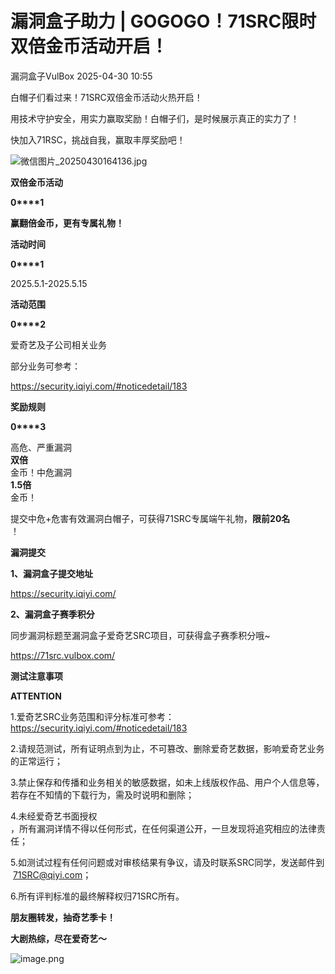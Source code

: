 #  漏洞盒子助力 | GOGOGO！71SRC限时双倍金币活动开启！   
 漏洞盒子VulBox   2025-04-30 10:55  
  
白帽子们看过来！71SRC双倍金币活动火热开启！  
  
用技术守护安全，用实力赢取奖励！白帽子们，是时候展示真正的实力了！  
  
快加入71RSC，挑战自我，赢取丰厚奖励吧！  
  
  
![微信图片_20250430164136.jpg](https://mmbiz.qpic.cn/mmbiz_jpg/jBzzLZqveIdNaG4m9oMP7jxAePLXhPO5v4TwKf9sIn9sStic0piclEwKZyVrvIjGyKXXA6VO3sz4niaB4rveBQqkQ/640?wx_fmt=jpeg&from=appmsg "")  
  
  
**双倍金币活动**  
  
**0****1**  
  
**赢翻倍金币，更有专属礼物！**  
  
**活动时间**  
  
**0****1**  
  
2025.5.1-2025.5.15  
  
**活动范围**  
  
**0****2**  
  
爱奇艺及子公司相关业务  
  
部分业务可参考：  
  
https://security.iqiyi.com/#noticedetail/183  
  
**奖励规则**  
  
**0****3**  
  
高危、严重漏洞  
**双倍**  
金币！中危漏洞  
**1.5倍**  
金币！  
  
提交中危+危害有效漏洞白帽子，可获得71SRC专属端午礼物，**限前20名**  
！  
  
  
**漏洞提交**  
  
  
**1、漏洞盒子提交地址**  
  
https://security.iqiyi.com/    
  
**2、漏洞盒子赛季积分**  
  
同步漏洞标题至漏洞盒子爱奇艺SRC项目，可获得盒子赛季积分哦~  
  
https://71src.vulbox.com/  
  
  
**测试注意事项**  
  
**ATTENTION**  
  
1.爱奇艺SRC业务范围和评分标准可参考：https://security.iqiyi.com/#noticedetail/183  
  
2.请规范测试，所有证明点到为止，不可篡改、删除爱奇艺数据，影响爱奇艺业务的正常运行；  
  
3.禁止保存和传播和业务相关的敏感数据，如未上线版权作品、用户个人信息等，若存在不知情的下载行为，需及时说明和删除；  
  
4.未经爱奇艺书面授权  
，所有漏洞详情不得以任何形式，在任何渠道公开，一旦发现将追究相应的法律责任；  
  
5.如测试过程有任何问题或对审核结果有争议，请及时联系SRC同学，发送邮件到  71SRC@qiyi.com；  
  
6.所有评判标准的最终解释权归71SRC所有。  
  
  
**朋友圈转发，抽奇艺季卡！**  
  
  
**大剧热综，尽在爱奇艺～**  
  
  
![image.png](https://mmecoa.qpic.cn/sz_mmecoa_jpg/TG8E19ctegvlicQBvfRKIG4Hia6bbnkdbda457gY7WReibdiahCBlibQLBLj4RYcd95Qm0wwmKonYkShtK00qehs3Sw/640?wx_fmt=jpeg "")  
  
  
  
  

